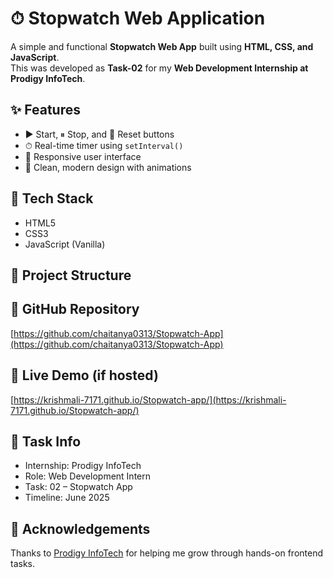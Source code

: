 # ⏱ Stopwatch Web Application

A simple and functional **Stopwatch Web App** built using **HTML, CSS, and JavaScript**.  
This was developed as **Task-02** for my **Web Development Internship at Prodigy InfoTech**.

## ✨ Features

- ▶️ Start, ⏸ Stop, and 🔁 Reset buttons  
- ⏱ Real-time timer using `setInterval()`  
- 📱 Responsive user interface  
- 🎨 Clean, modern design with animations

## 🧰 Tech Stack

- HTML5  
- CSS3  
- JavaScript (Vanilla)

## 📁 Project Structure
## 🔗 GitHub Repository

[https://github.com/chaitanya0313/Stopwatch-App](https://github.com/chaitanya0313/Stopwatch-App)

## 🔗 Live Demo (if hosted)

[https://krishmali-7171.github.io/Stopwatch-app/](https://krishmali-7171.github.io/Stopwatch-app/)

## 📎 Task Info

- Internship: Prodigy InfoTech  
- Role: Web Development Intern  
- Task: 02 – Stopwatch App  
- Timeline: June 2025

## 🙌 Acknowledgements

Thanks to [Prodigy InfoTech](https://prodigyinfotech.dev/) for helping me grow through hands-on frontend tasks.
